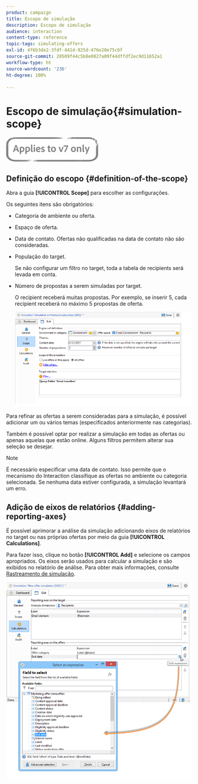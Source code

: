 ```yaml
---
product: campaign
title: Escopo de simulação
description: Escopo de simulação
audience: interaction
content-type: reference
topic-tags: simulating-offers
exl-id: 4f6b3de2-3fdf-441d-925d-476e20e75c6f
source-git-commit: 20509f44c5b8e0827a09f44dffdf2ec9d11652a1
workflow-type: ht
source-wordcount: '236'
ht-degree: 100%

---
```


# Escopo de simulação{#simulation-scope}

![](../../assets/v7-only.svg)

## Definição do escopo {#definition-of-the-scope}

Abra a guia **[!UICONTROL Scope]** para escolher as configurações.

Os seguintes itens são obrigatórios:

* Categoria de ambiente ou oferta.
* Espaço de oferta.
* Data de contato. Ofertas não qualificadas na data de contato não são consideradas.
* População do target.

   Se não configurar um filtro no target, toda a tabela de recipients será levada em conta.

* Número de propostas a serem simuladas por target.

   O recipient receberá muitas propostas. Por exemplo, se inserir 5, cada recipient receberá no máximo 5 propostas de oferta.

   ![](assets/offer_simulation_009.png)

Para refinar as ofertas a serem consideradas para a simulação, é possível adicionar um ou vários temas (especificados anteriormente nas categorias).

Também é possível optar por realizar a simulação em todas as ofertas ou apenas aquelas que estão online. Alguns filtros permitem alterar sua seleção se desejar.

>[!NOTE]
>
>É necessário especificar uma data de contato. Isso permite que o mecanismo do Interaction classifique as ofertas no ambiente ou categoria selecionada. Se nenhuma data estiver configurada, a simulação levantará um erro.

## Adição de eixos de relatórios {#adding-reporting-axes}

É possível aprimorar a análise da simulação adicionando eixos de relatórios no target ou nas próprias ofertas por meio da guia **[!UICONTROL Calculations]**.

Para fazer isso, clique no botão **[!UICONTROL Add]** e selecione os campos apropriados. Os eixos serão usados para calcular a simulação e são exibidos no relatório de análise. Para obter mais informações, consulte [Rastreamento de simulação](../../interaction/using/simulation-tracking.md).

![](assets/offer_simulation_011.png)
